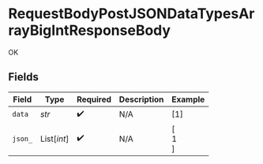# RequestBodyPostJSONDataTypesArrayBigIntResponseBody

OK


## Fields

| Field              | Type               | Required           | Description        | Example            |
| ------------------ | ------------------ | ------------------ | ------------------ | ------------------ |
| `data`             | *str*              | :heavy_check_mark: | N/A                | [1]                |
| `json_`            | List[*int*]        | :heavy_check_mark: | N/A                | [<br/>1<br/>]      |